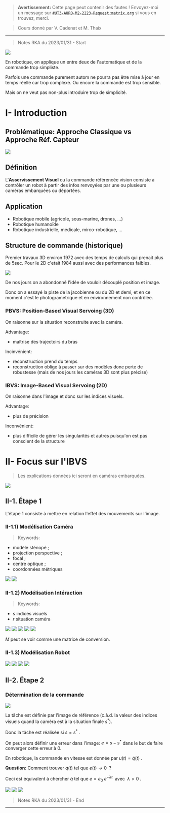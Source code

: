 
> **Avertissement:**
Cette page peut contenir des fautes ! Envoyez-moi un message sur [`#UT3-AURO-M2-2223-Request:matrix.org`](https://matrix.to/#/#UT3-AURO-M2-2223-Request:matrix.org) si vous en trouvez, merci.

> Cours donné par V. Cadenat et M. Thaix

---

> Notes RKA du 2023/01/31 - Start




![](/assets/images/B3.RIA.CM.AssVis-1.png)

En robotique, on applique un entre deux de l'automatique et de la commande trop simpliste.

Parfois une commande purement autom ne pourra pas être mise à jour en temps réelle car trop complexe. Ou encore la commande est trop sensible.

Mais on ne veut pas non-plus introduire trop de simplicité.

# I- Introduction

## Problématique: Approche Classique vs Approche Réf. Capteur

![](/assets/images/B3.RIA.CM.AssVis-2.png)

## Définition

L'**Asservissement Visuel** ou la commande référencée vision consiste à contrôler un robot à partir des infos renvoyées par une ou plusieurs caméras embarquées ou déportées.

## Application

- Robotique mobile (agricole, sous-marine, drones, ...)
- Robotique humanoïde
- Robotique industrielle, médicale, mirco-robotique, ...

## Structure de commande (historique)

Premier travaux 3D environ 1972 avec des temps de calculs qui prenait plus de 5sec. Pour le 2D c'etait 1984 aussi avec des performances faibles.

![](/assets/images/B3.RIA.CM.AssVis-3.png)

De nos jours on a abondonné l'idée de vouloir découplé position et image.

Donc on a essayé la piste de la jacobienne ou du 2D et demi, et en ce moment c'est le photogramétrique et en environnement non contrôlée.

### PBVS: Position-Based Visual Servoing (3D)

On raisonne sur la situation reconstruite avec la caméra.

Advantage:
- maîtrise des trajectoirs du bras

Incinvénient:
- reconstruction prend du temps
- reconstruction oblige à passer sur des modèles donc perte de robustesse (mais de nos jours les caméras 3D sont plus précise)

### IBVS: Image-Based Visual Servoing (2D)

On raisonne dans l'image et donc sur les indices visuels.

Advantage:
- plus de précision

Inconvénient:
- plus difficile de gérer les singularités et autres puisqu'on est pas conscient de la structure

# II- Focus sur l'IBVS

> Les explications données ici seront en caméras embarquées.

![](/assets/images/B3.RIA.CM.AssVis-4.png)


## II-1. Étape 1

L'étape 1 consiste à mettre en relation l'effet des mouvements sur l'image.

### II-1.1) Modélisation Caméra

> Keywords:
- modèle sténopé ;
- projection perspective ;
- focal ;
- centre optique ;
- coordonnées métriques

![](/assets/images/B3.RIA.CM.AssVis-5.png)
![](/assets/images/B3.RIA.CM.BB20230131-01.png)

### II-1.2) Modélisation Intéraction

> Keywords:
- $s$ indices visuels
- $r$ situation caméra

![](/assets/images/B3.RIA.CM.AssVis-6.png)
![](/assets/images/B3.RIA.CM.BB20230131-02.png)
![](/assets/images/B3.RIA.CM.BB20230131-03.png)
![](/assets/images/B3.RIA.CM.BB20230131-04.png)
![](/assets/images/B3.RIA.CM.BB20230131-05.png)

$M$ peut se voir comme une matrice de conversion.

### II-1.3) Modélisation Robot

![](/assets/images/B3.RIA.CM.AssVis-7.png)
![](/assets/images/B3.RIA.CM.BB20230131-06.png)
![](/assets/images/B3.RIA.CM.BB20230131-07.png)
![](/assets/images/B3.RIA.CM.BB20230131-08.png)

## II-2. Étape 2

### Détermination de la commande

![](/assets/images/B3.RIA.CM.AssVis-8.png)

La tâche est définie par l'image de référence (c.à.d. la valeur des indices visuels quand la caméra est à la situation finale $s^*$).

Donc la tâche est réalisée si $s=s^*\;$.

On peut alors définir une erreur dans l'image: $e = s - s^*$ dans le but de faire converger cette erreur à 0.

En robotique, la commande en vitesse est donnée par $u(t) = \dot q(t)\;$.

**Question:** Comment trouver $\dot q(t)$ tel que $e(t) \rightarrow 0\;$ ?

Ceci est équivalent à chercher $\dot q$ tel que $e = e_0\;e^{-\lambda t}\;$  avec $\;\lambda>0\;$.

![](/assets/images/B3.RIA.CM.BB20230131-09.png)
![](/assets/images/B3.RIA.CM.BB20230131-10.png)
![](/assets/images/B3.RIA.CM.BB20230131-11.png)




> Notes RKA du 2023/01/31 - End

---